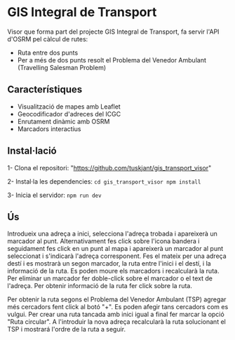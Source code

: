 # GIS Integral de Transport
Visor que forma part del projecte GIS Integral de Transport, fa servir l'API d'OSRM pel càlcul de rutes:
- Ruta entre dos punts
- Per a més de dos punts resolt el Problema del Venedor Ambulant (Travelling Salesman Problem)

## Característiques
- Visualització de mapes amb Leaflet
- Geocodificador d'adreces del ICGC
- Enrutament dinàmic amb OSRM
- Marcadors interactius

## Instal·lació
1- Clona el repositori: "https://github.com/tuskjant/gis_transport_visor"

2- Instal·la les dependencies: 
    ```cd gis_transport_visor
       npm install```

3- Inicia el servidor: ```npm run dev```



## Ús
Introdueix una adreça a inici, selecciona l'adreça trobada i apareixerà un marcador al punt. Alternativament fes click sobre l'icona bandera i seguidament fes click en un punt al mapa i apareixerà un marcador al punt seleccionat i s'indicarà l'adreça corresponent. 
Fes el mateix per una adreça destí i es mostrarà un segon marcador, la ruta entre l'inici i el destí, i la informació de la ruta.
Es poden moure els marcadors i recalcularà la ruta. Per eliminar un marcador fer doble-click sobre el marcador o el text de l'adreça. Per obtenir informació de la ruta fer click sobre la ruta.


Per obtenir la ruta segons el Problema del Venedor Ambulant (TSP) agregar més cercadors fent click al botó "+". Es poden afegir tans cercadors com es vulgui. Per crear una ruta tancada amb inici igual a final fer marcar la opció "Ruta circular".
 A l'introduir la nova adreça recalcularà la ruta solucionant el TSP i mostrará l'ordre de la ruta a seguir.
